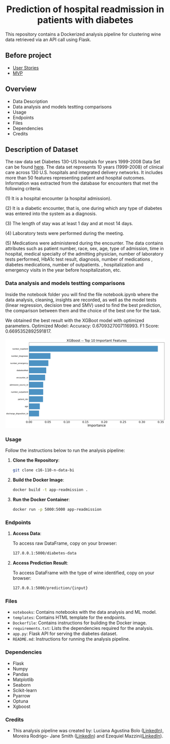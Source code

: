 # <h1 align=center> **Prediction of hospital readmission in patients with diabetes** </h1>

This repository contains a Dockerized analysis pipeline for clustering wine data retrieved via an API call using Flask.

## Before project
- [User Stories](https://docs.google.com/document/d/1_BqFKL66q6OwGESEL9LdnIFtoJ4ZN1XUMGONl5F3J0w/edit?usp=sharing)
- [MVP](https://docs.google.com/document/d/10j4t7Dm43bZ5p5VO0pc2pdTAf__GpJXO013awTWhf14/edit?usp=sharing)

## Overview
- Data Description
- Data analysis and models testting comparisons
- Usage
- Endpoints
- Files
- Dependencies
- Credits

## Description of Dataset
The raw data set Diabetes 130-US hospitals for years 1999-2008 Data Set can be found [here](https://archive.ics.uci.edu/ml/datasets/Diabetes+130-US+hospitals+for+years+1999-2008#). The data set represents 10 years (1999-2008) of clinical care across 130 U.S. hospitals and integrated delivery networks. It includes more than 50 features representing patient and hospital outcomes. Information was extracted from the database for encounters that met the following criteria.

(1) It is a hospital encounter (a hospital admission).

(2) It is a diabetic encounter, that is, one during which any type of diabetes was entered into the system as a diagnosis.

(3) The length of stay was at least 1 day and at most 14 days.

(4) Laboratory tests were performed during the meeting.

(5) Medications were administered during the encounter. The data contains attributes such as patient number, race, sex, age, type of admission, time in hospital, medical specialty of the admitting physician, number of laboratory tests performed, HbA1c test result, diagnosis, number of medications , diabetes medications, number of outpatients. , hospitalization and emergency visits in the year before hospitalization, etc.

### Data analysis and models testting comparisons

Inside the notebook folder you will find the file notebook.ipynb where the data analysis, cleaning, insights are recorded, as well as the model tests (linear regression, decision tree and SMV) used to find the best prediction, the comparison between them and the choice of the best one for the task.

We obtained the best result with the XGBoot model with optimized parameters. 
Optimized Model:
Accuracy:  0.6709327007116993.
F1 Score:  0.6695352892591817.

![XGBoost top 10 parameters](./images/XGBoostfeatures.png)

### Usage

Follow the instructions below to run the analysis pipeline:

1. **Clone the Repository**:

    ```bash
    git clone c16-110-n-data-bi
    ```

2. **Build the Docker Image**:

    ```bash
    docker build -t app-readmission .
    ```

3. **Run the Docker Container**:

    ```bash
    docker run -p 5000:5000 app-readmission
    ```

### Endpoints

1. **Access Data**:

    To access raw DataFrame, copy on your browser:
    ```bash
    127.0.0.1:5000/diabetes-data
    ```

2. **Access Prediction Result**:

    To access DataFrame with the type of wine identified, copy on your browser:
    ```bash
    127.0.0.1:5000/prediction/{input}
    ```


### Files

- `notebooks`: Contains notebooks with the data analysis and ML model.
- `templates`: Contains HTML template for the endpoints.
- `Dockerfile`: Contains instructions for building the Docker image.
- `requirements.txt`: Lists the dependencies required for the analysis.
- `app.py`: Flask API for serving the diabetes dataset.
- `README.md`: Instructions for running the analysis pipeline.

### Dependencies

- Flask
- Numpy
- Pandas 
- Matplotlib
- Seaborn
- Scikit-learn
- Pyarrow
- Optuna
- Xgboost

### Credits

- This analysis pipeline was created by: Luciana Agustina Bolo ([LinkedIn](https://www.linkedin.com/in/agustina-bolo/)), Moreira Rodrigo- Jane Smith ([LinkedIn](https://www.linkedin.com/in/rcmoreg/)) and Ezequiel Mazzini([LinkedIn](https://www.linkedin.com/in/ezequiel-mazzini/)).
